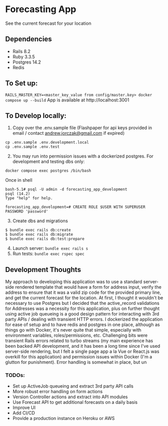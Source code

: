 # Forecasting App

See the current forecast for your location

## Dependencies
- Rails 8.2
- Ruby 3.3.5
- Postgres 14.2
- Redis

## To Set up:
```RAILS_MASTER_KEY=<master_key_value from config/master.key> docker compose up --build```
App is available at http://localhost:3001

## To Develop locally:
1. Copy over the .env.sample file (Flashpaper for api keys provided in email / contact andrew.jorczak@gmail.com if expired)
```
cp .env.sample .env.development.local
cp .env.sample .env.test
```
2. You may run into permission issues with a dockerized postgres. For development and testing dbs only:
```
docker compose exec postgres /bin/bash
```
Once in shell
```
bash-5.1# psql -U admin -d forecasting_app_development
psql (14.2)
Type "help" for help.

forecasting_app_development=# CREATE ROLE $USER WITH SUPERUSER PASSWORD 'password'
```

3. Create dbs and migrations
```
$ bundle exec rails db:create
$ bundle exec rails db:migrate
$ bundle exec rails db:test:prepare
```
4. Launch server: `bundle exec rails s`
5. Run tests: `bundle exec rspec spec`


## Development Thoughts

My approach to developing this application was to use a standard server-side rendered template that would have a form for address input,
verify the address to ensure that it was a valid zip code for the provided primary line, and get the current forecast for the location. At first, I thought it wouldn't be necessary to use Postgres but I decided that the active_record validations for Addresses was a necessity for this application, plus on further thought using active job queueing is a good design pattern for interacting with 3rd party APIs / dealing with transient HTTP errors. I dockerized the application for ease of setup and to have redis and postgres in one place, although as things go with Docker, it's never quite that simple, especially with environment variables, roles/permissions, etc.
Challenging bits were transient Rails errors related to turbo streams (my main experience has been backed API development, and it has been a long time since I've used server-side rendering, but I felt a single page app a la Vue or React.js was overkill for this application) and permission issues within Docker (I'm a glutton for punishment). Error handling is somewhat in place, but un

### TODOs:
* Set up ActiveJob queueing and extract 3rd party API calls
* More robust error handling on form actions
* Version Controller actions and extract into API modules
* Use Forecast API to get additional forecasts on a daily basis
* Improve UI
* Add CI/CD
* Provide a production instance on Heroku or AWS

